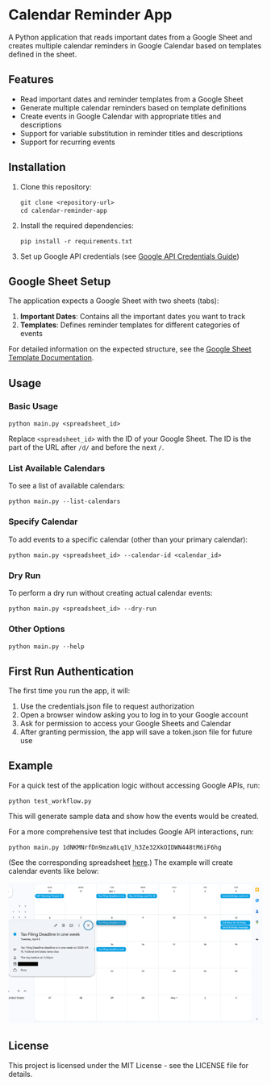 # Calendar Reminder App

A Python application that reads important dates from a Google Sheet and creates multiple calendar reminders in Google Calendar based on templates defined in the sheet.

## Features

- Read important dates and reminder templates from a Google Sheet
- Generate multiple calendar reminders based on template definitions
- Create events in Google Calendar with appropriate titles and descriptions
- Support for variable substitution in reminder titles and descriptions
- Support for recurring events

## Installation

1. Clone this repository:
   ```
   git clone <repository-url>
   cd calendar-reminder-app
   ```

2. Install the required dependencies:
   ```
   pip install -r requirements.txt
   ```

3. Set up Google API credentials (see [Google API Credentials Guide](docs/google_api_credentials_guide.md))

## Google Sheet Setup

The application expects a Google Sheet with two sheets (tabs):

1. **Important Dates**: Contains all the important dates you want to track
2. **Templates**: Defines reminder templates for different categories of events

For detailed information on the expected structure, see the [Google Sheet Template Documentation](docs/google_sheet_template.md).

## Usage

### Basic Usage

```
python main.py <spreadsheet_id>
```

Replace `<spreadsheet_id>` with the ID of your Google Sheet. The ID is the part of the URL after `/d/` and before the next `/`.

### List Available Calendars

To see a list of available calendars:

```
python main.py --list-calendars
```

### Specify Calendar

To add events to a specific calendar (other than your primary calendar):

```
python main.py <spreadsheet_id> --calendar-id <calendar_id>
```

### Dry Run

To perform a dry run without creating actual calendar events:

```
python main.py <spreadsheet_id> --dry-run
```

### Other Options

```
python main.py --help
```

## First Run Authentication

The first time you run the app, it will:
1. Use the credentials.json file to request authorization
2. Open a browser window asking you to log in to your Google account
3. Ask for permission to access your Google Sheets and Calendar
4. After granting permission, the app will save a token.json file for future use

## Example

For a quick test of the application logic without accessing Google APIs, run:

```
python test_workflow.py
```

This will generate sample data and show how the events would be created.

For a more comprehensive test that includes Google API interactions, run:

```
python main.py 1dNKMNrfDn9mza0Lq1V_h3Ze32XkOIDWN448tM6iF6hg
```

(See the corresponding spreadsheet [here](https://docs.google.com/spreadsheets/d/1dNKMNrfDn9mza0Lq1V_h3Ze32XkOIDWN448tM6iF6hg).) The example will create calendar events like below:

![](assets/example_calendar.png)

## License

This project is licensed under the MIT License - see the LICENSE file for details.
